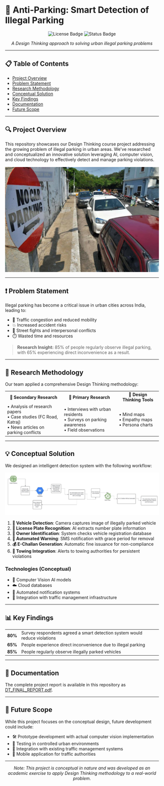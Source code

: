 # 🚫 Anti-Parking: Smart Detection of Illegal Parking

<p align="center">
  <img src="https://img.shields.io/badge/license-MIT-blue" alt="License Badge">
  <img src="https://img.shields.io/badge/status-concept-orange" alt="Status Badge">
</p>

<div align="center">
  <em>A Design Thinking approach to solving urban illegal parking problems</em>
</div>

---

## 📋 Table of Contents

- [Project Overview](#-project-overview)
- [Problem Statement](#-problem-statement)
- [Research Methodology](#-research-methodology)
- [Conceptual Solution](#-conceptual-solution)
- [Key Findings](#-key-findings)
- [Documentation](#-documentation)
- [Future Scope](#-future-scope)

---

## 🔍 Project Overview

This repository showcases our Design Thinking course project addressing the growing problem of illegal parking in urban areas. We've researched and conceptualized an innovative solution leveraging AI, computer vision, and cloud technology to effectively detect and manage parking violations.

<p align="center">
  <img src="images/illegal-parking.png" alt="Illegal Parking Example" width="600">
</p>

---

## ❗ Problem Statement

Illegal parking has become a critical issue in urban cities across India, leading to:

- 🚗 Traffic congestion and reduced mobility
- 💥 Increased accident risks
- 🤬 Street fights and interpersonal conflicts
- ⏱️ Wasted time and resources

> **Research Insight:** 85% of people regularly observe illegal parking, with 65% experiencing direct inconvenience as a result.

---

## 🔬 Research Methodology

Our team applied a comprehensive Design Thinking methodology:

<div align="center">
  <table>
    <tr>
      <td align="center"><b>🔎 Secondary Research</b></td>
      <td align="center"><b>👥 Primary Research</b></td>
      <td align="center"><b>🧠 Design Thinking Tools</b></td>
    </tr>
    <tr>
      <td>
        • Analysis of research papers<br>
        • Case studies (FC Road, Katraj)<br>
        • News articles on parking conflicts
      </td>
      <td>
        • Interviews with urban residents<br>
        • Surveys on parking awareness<br>
        • Field observations
      </td>
      <td>
        • Mind maps<br>
        • Empathy maps<br>
        • Persona charts
      </td>
    </tr>
  </table>
</div>

---

## 💡 Conceptual Solution

We designed an intelligent detection system with the following workflow:

<p align="center">
  <img src="images/Architecture.png" alt="Solution Workflow" width="700">
</p>

1. **📸 Vehicle Detection**: Camera captures image of illegally parked vehicle
2. **🔢 License Plate Recognition**: AI extracts number plate information
3. **👤 Owner Identification**: System checks vehicle registration database
4. **📱 Automated Warning**: SMS notification with grace period for removal
5. **💰 E-Challan Generation**: Automatic fine issuance for non-compliance
6. **🚜 Towing Integration**: Alerts to towing authorities for persistent violations

### Technologies (Conceptual)

- 🧠 Computer Vision AI models
- ☁️ Cloud databases
- 📨 Automated notification systems
- 🔄 Integration with traffic management infrastructure

---

## 📊 Key Findings

<div align="center">
  <table>
    <tr>
      <td><b>80%</b></td>
      <td>Survey respondents agreed a smart detection system would reduce violations</td>
    </tr>
    <tr>
      <td><b>65%</b></td>
      <td>People experience direct inconvenience due to illegal parking</td>
    </tr>
    <tr>
      <td><b>85%</b></td>
      <td>People regularly observe illegally parked vehicles</td>
    </tr>
  </table>
</div>

---

## 📑 Documentation

The complete project report is available in this repository as [DT_FINAL_REPORT.pdf](Report\DT_FINAL_REPORT.pdf).

---

## 🔮 Future Scope

While this project focuses on the conceptual design, future development could include:

- 🛠️ Prototype development with actual computer vision implementation
- 🧪 Testing in controlled urban environments
- 🔗 Integration with existing traffic management systems
- 📱 Mobile application for traffic authorities

---

<div align="center">
  <i>Note: This project is conceptual in nature and was developed as an academic exercise to apply Design Thinking methodology to a real-world problem.</i>
</div>

